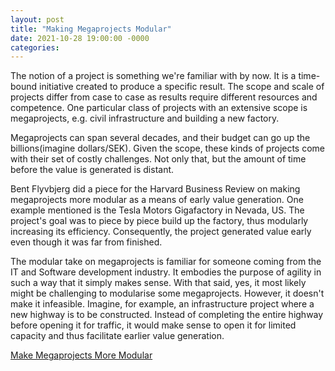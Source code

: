 ```yaml
---
layout: post
title: "Making Megaprojects Modular"
date: 2021-10-28 19:00:00 -0000
categories:
---
```


The notion of a project is something we're familiar with by now. It is a time-bound initiative created to produce a specific result. The scope and scale of projects differ from case to case as results require different resources and competence. One particular class of projects with an extensive scope is megaprojects, e.g. civil infrastructure and building a new factory. 

Megaprojects can span several decades, and their budget can go up the billions(imagine dollars/SEK). Given the scope, these kinds of projects come with their set of costly challenges. Not only that, but the amount of time before the value is generated is distant. 

Bent Flyvbjerg did a piece for the Harvard Business Review on making megaprojects more modular as a means of early value generation. One example mentioned is the Tesla Motors Gigafactory in Nevada, US. The project's goal was to piece by piece build up the factory, thus modularly increasing its efficiency. Consequently, the project generated value early even though it was far from finished. 

The modular take on megaprojects is familiar for someone coming from the IT and Software development industry. It embodies the purpose of agility in such a way that it simply makes sense. With that said, yes, it most likely might be challenging to modularise some megaprojects. However, it doesn't make it infeasible. Imagine, for example, an infrastructure project where a new highway is to be constructed. Instead of completing the entire highway before opening it for traffic, it would make sense to open it for limited capacity and thus facilitate earlier value generation. 

[Make Megaprojects More Modular](https://hbr.org/2021/11/make-megaprojects-more-modular?ab=seriesnav-spotlight)

